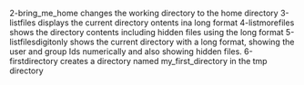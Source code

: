 2-bring_me_home changes the working directory to the home directory
3-listfiles displays the current directory ontents ina long format
4-listmorefiles shows the directory contents including hidden files using the long format
5-listfilesdigitonly shows the current directory with a long format, showing the user and group Ids numerically and also showing hidden files.
6-firstdirectory creates a directory named my_first_directory in the tmp directory

